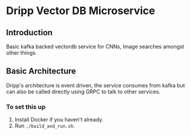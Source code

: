 # Dripp Vector DB Microservice

## Introduction
Basic kafka backed vectordb service for CNNs, Image searches amongst other things.

## Basic Architecture
Dripp's architecture is event driven, the service consumes from kafka
but can also be called directly using GRPC to talk to other services.

### To set this up
1. Install Docker if you haven't already.
2. Run `./build_and_run.sh`.
